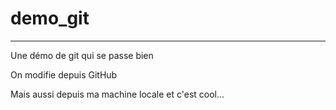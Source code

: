 # demo_git
************

Une démo de git qui se passe bien

On modifie depuis GitHub

Mais aussi depuis ma machine locale et c'est cool...
